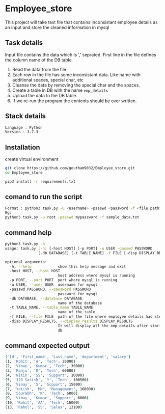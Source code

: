 # Employee_store
This project will take text file that contains inconsistant employee details as an input and store the cleaned information in mysql 

## Task details
Input file contains the data which is  ',' seprated.
First line in the file defines the column name of the DB table
1. Read the data from the file
2. Each row in the file has some inconsistant data. Like name with additional spaces, special char, etc
3. Cleanse the data by removing the special char and the spaces.
4. Create a table in DB with the name `emp_details`
5. Upload the data to the DB table.
6. If we re-run the program the contents should be over written.

## Stack details
```bash
Language : Python
Version : 3.7.3
```

## Installation
create virtual environment 
```bash
git clone https://github.com/goutham9032/Employee_store.git
cd Employee_store
```

```bash
pip3 install -r requirements.txt
```

## comand to run the script
```bash
Format : python3 task.py -u <username> -passwd <password -f <file path>
Eg: 
python3 task.py -u root -passwd mypassword -f sample_data.txt
```

## command help
```bash
python3 task.py -h
usage: task.py [-h] [-host HOST] [-p PORT] -u USER -passwd PASSWORD
               [-db DATABASE] [-t TABLE_NAME] -f FILE [-disp DISPLAY_RESULTS]

optional arguments:
  -h, --help            show this help message and exit
  -host HOST, --host HOST
                        host address where mysql is running
  -p PORT, --port PORT  port where mysql is running
  -u USER, --user USER  username for mysql
  -passwd PASSWORD, --password PASSWORD
                        password for mysql
  -db DATABASE, --database DATABASE
                        name of the database
  -t TABLE_NAME, --table_name TABLE_NAME
                        name of the table
  -f FILE, --file FILE  path of the file where employee details has stored
  -disp DISPLAY_RESULTS, --display_results DISPLAY_RESULTS
                        It will display all the emp details after storing in
                        db
```

## command expected output
```bash
('Id', 'First_name', 'Last_name', 'department', 'salary')
(1, 'Rohit', 'A', 'Tech', 20000)
(2, 'Vinay', 'Kumar', 'Tech', 30000)
(3, 'Manju', 'R', 'Tech', 60000)
(4, 'Nitin', 'SS', 'Support', 10000)
(5, '123 Satish', 'Y', 'Tech', 100500)
(6, 'Vinay', 'S', 'Support', 15000)
(7, 'Yatish', 'MN', 'Management', 160000)
(8, 'Sourabh', 'K', 'Tech', 6000)
(9, 'Vinay', 'Kumar', 'Support', 6000)
(10, 'Rohit', 'AA', 'Tech', 16000)
(13, 'Rahul', 'SS', 'Sales', 13100)
```

